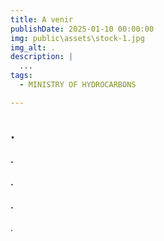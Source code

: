 ```yaml
---
title: A venir
publishDate: 2025-01-10 00:00:00
img: public\assets\stock-1.jpg
img_alt: .
description: |
  ...
tags:
  - MINISTRY OF HYDROCARBONS

---
```

<script>
    function openInSameTab(url) {
        window.location.href = url;
    }
</script>



## .

#### .


#### .



#### .

.